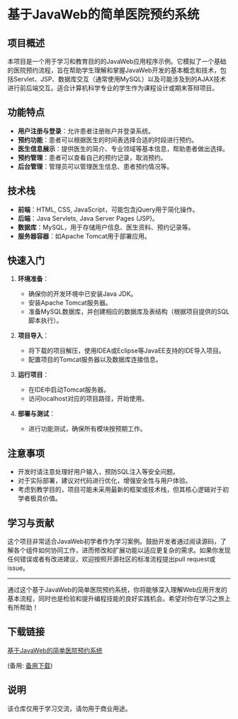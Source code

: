 # 基于JavaWeb的简单医院预约系统

## 项目概述

本项目是一个用于学习和教育目的的JavaWeb应用程序示例。它模拟了一个基础的医院预约流程，旨在帮助学生理解和掌握JavaWeb开发的基本概念和技术，包括Servlet、JSP、数据库交互（通常使用MySQL）以及可能涉及到的AJAX技术进行前后端交互。适合计算机科学专业的学生作为课程设计或期末答辩项目。

## 功能特点

- **用户注册与登录**：允许患者注册账户并登录系统。
- **预约功能**：患者可以根据医生的时间表选择合适的时段进行预约。
- **医生信息展示**：提供医生的简介、专业领域等基本信息，帮助患者做出选择。
- **预约管理**：患者可以查看自己的预约记录，取消预约。
- **后台管理**：管理员可以管理医生信息、患者预约情况等。

## 技术栈

- **前端**：HTML, CSS, JavaScript，可能包含jQuery用于简化操作。
- **后端**：Java Servlets, Java Server Pages (JSP)。
- **数据库**：MySQL，用于存储用户信息、医生资料、预约记录等。
- **服务器容器**：如Apache Tomcat用于部署应用。

## 快速入门

1. **环境准备**：
   - 确保你的开发环境中已安装Java JDK。
   - 安装Apache Tomcat服务器。
   - 准备MySQL数据库，并创建相应的数据库及表结构（根据项目提供的SQL脚本执行）。

2. **项目导入**：
   - 将下载的项目解压，使用IDEA或Eclipse等JavaEE支持的IDE导入项目。
   - 配置项目的Tomcat服务器以及数据库连接信息。

3. **运行项目**：
   - 在IDE中启动Tomcat服务器。
   - 访问localhost对应的项目路径，开始使用。

4. **部署与测试**：
   - 进行功能测试，确保所有模块按预期工作。

## 注意事项

- 开发时请注意处理好用户输入，预防SQL注入等安全问题。
- 对于实际部署，建议对代码进行优化，增强安全性与用户体验。
- 考虑到教学目的，项目可能未采用最新的框架或技术栈，但其核心逻辑对于初学者极具价值。

## 学习与贡献

这个项目非常适合JavaWeb初学者作为学习案例。鼓励开发者通过阅读源码，了解各个组件如何协同工作，进而修改和扩展功能以适应更复杂的需求。如果你发现任何错误或者有改进建议，欢迎按照开源社区的标准流程提出pull request或issue。

---

通过这个基于JavaWeb的简单医院预约系统，你将能够深入理解Web应用开发的基本流程，同时也是检验和提升编程技能的良好实践机会。希望对你在学习之旅上有所帮助！

## 下载链接
[基于JavaWeb的简单医院预约系统](https://pan.quark.cn/s/203c19c553a6) 

(备用: [备用下载](https://pan.baidu.com/s/1ZpOVmy7DjFSslIMxrWTsLQ?pwd=1234))

## 说明

该仓库仅用于学习交流，请勿用于商业用途。

